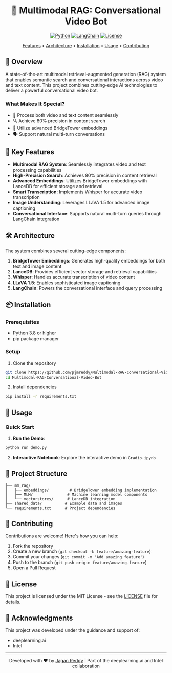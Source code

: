 <div align="center">

# 🤖 Multimodal RAG: Conversational Video Bot

[![Python](https://img.shields.io/badge/Python-3.8%2B-blue)](https://www.python.org/)
[![LangChain](https://img.shields.io/badge/LangChain-Powered-green)](https://github.com/hwchase17/langchain)
[![License](https://img.shields.io/badge/License-MIT-yellow.svg)](https://opensource.org/licenses/MIT)

[Features](#-key-features) • [Architecture](#%EF%B8%8F-architecture) • [Installation](#-installation) • [Usage](#-usage) • [Contributing](#-contributing)

</div>

## 🎯 Overview

A state-of-the-art multimodal retrieval-augmented generation (RAG) system that enables semantic search and conversational interactions across video and text content. This project combines cutting-edge AI technologies to deliver a powerful conversational video bot.

### What Makes It Special?
- 🎥 Process both video and text content seamlessly
- 🔍 Achieve 80% precision in content search
- 🧠 Utilize advanced BridgeTower embeddings
- 🗣️ Support natural multi-turn conversations

## 🌟 Key Features

- **Multimodal RAG System**: Seamlessly integrates video and text processing capabilities
- **High-Precision Search**: Achieves 80% precision in content retrieval
- **Advanced Embeddings**: Utilizes BridgeTower embeddings with LanceDB for efficient storage and retrieval
- **Smart Transcription**: Implements Whisper for accurate video transcription
- **Image Understanding**: Leverages LLaVA 1.5 for advanced image captioning
- **Conversational Interface**: Supports natural multi-turn queries through LangChain integration

## 🛠️ Architecture

The system combines several cutting-edge components:

1. **BridgeTower Embeddings**: Generates high-quality embeddings for both text and image content
2. **LanceDB**: Provides efficient vector storage and retrieval capabilities
3. **Whisper**: Handles accurate transcription of video content
4. **LLaVA 1.5**: Enables sophisticated image captioning
5. **LangChain**: Powers the conversational interface and query processing

## 📦 Installation

### Prerequisites
- Python 3.8 or higher
- pip package manager

### Setup
1. Clone the repository
```bash
git clone https://github.com/pjmreddy/Multimodal-RAG-Conversational-Video-Bot.git
cd Multimodal-RAG-Conversational-Video-Bot
```

2. Install dependencies
```bash
pip install -r requirements.txt
```

## 🚀 Usage

### Quick Start
1. **Run the Demo**:
```bash
python run_demo.py
```

2. **Interactive Notebook**:
Explore the interactive demo in `Gradio.ipynb`

## 📁 Project Structure

```
├── mm_rag/
│   ├── embeddings/         # BridgeTower embedding implementation
│   ├── MLM/               # Machine learning model components
│   └── vectorstores/      # LanceDB integration
├── shared_data/          # Example data and images
└── requirements.txt      # Project dependencies
```

## 👥 Contributing

Contributions are welcome! Here's how you can help:

1. Fork the repository
2. Create a new branch (`git checkout -b feature/amazing-feature`)
3. Commit your changes (`git commit -m 'Add amazing feature'`)
4. Push to the branch (`git push origin feature/amazing-feature`)
5. Open a Pull Request

## 📄 License

This project is licensed under the MIT License - see the [LICENSE](LICENSE) file for details.

## 🤝 Acknowledgments

This project was developed under the guidance and support of:
- deeplearning.ai
- Intel

<div align="center">

---

Developed with ❤️ by [Jagan Reddy](mailto:peravali810@gmail.com) | Part of the deeplearning.ai and Intel collaboration

</div>



